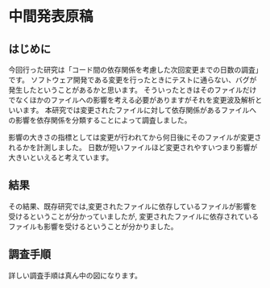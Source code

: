 # 中間発表原稿


## はじめに
今回行った研究は「コード間の依存関係を考慮した次回変更までの日数の調査」です。
ソフトウェア開発である変更を行ったときにテストに通らない、バグが発生したということがあるかと思います。
そういったときはそのファイルだけでなくほかのファイルへの影響を考える必要がありますがそれを変更波及解析といいます。
本研究では変更されたファイルに対して依存関係があるファイルへの影響を依存関係を分類することによって調査しました。

影響の大きさの指標としては変更が行われてから何日後にそのファイルが変更されるかを計測しました。
日数が短いファイルほど変更されやすいつまり影響が大きいといえると考えています。


## 結果
その結果、既存研究では,変更されたファイルに依存しているファイルが影響を受けるということが分かっていましたが,
変更されたファイルに依存されているファイルも影響を受けるということが分かりました。


## 調査手順
詳しい調査手順は真ん中の図になります。



